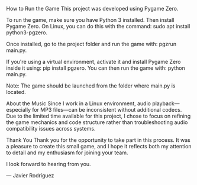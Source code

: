 How to Run the Game
This project was developed using Pygame Zero.

To run the game, make sure you have Python 3 installed. Then install Pygame Zero. On Linux, you can do this with the command: sudo apt install python3-pgzero.

Once installed, go to the project folder and run the game with: pgzrun main.py.

If you're using a virtual environment, activate it and install Pygame Zero inside it using: pip install pgzero. You can then run the game with: python main.py.

Note: The game should be launched from the folder where main.py is located.

About the Music
Since I work in a Linux environment, audio playback—especially for MP3 files—can be inconsistent without additional codecs.
Due to the limited time available for this project, I chose to focus on refining the game mechanics and code structure rather than troubleshooting audio compatibility issues across systems.

Thank You
Thank you for the opportunity to take part in this process.
It was a pleasure to create this small game, and I hope it reflects both my attention to detail and my enthusiasm for joining your team.

I look forward to hearing from you.

— Javier Rodríguez
